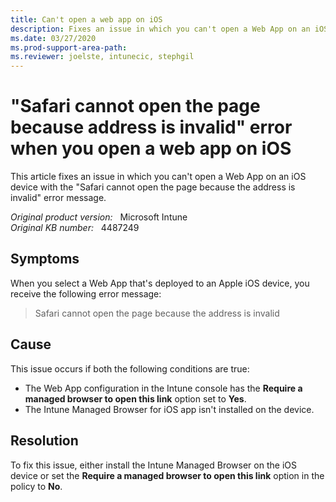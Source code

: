 ```yaml
---
title: Can't open a web app on iOS
description: Fixes an issue in which you can't open a Web App on an iOS device with the "Safari cannot open the page because the address is invalid" error message.
ms.date: 03/27/2020
ms.prod-support-area-path:
ms.reviewer: joelste, intunecic, stephgil
---
```

# "Safari cannot open the page because address is invalid" error when you open a web app on iOS

This article fixes an issue in which you can't open a Web App on an iOS device with the "Safari cannot open the page because the address is invalid" error message.

_Original product version:_ &nbsp; Microsoft Intune  
_Original KB number:_ &nbsp; 4487249

## Symptoms

When you select a Web App that's deployed to an Apple iOS device, you receive the following error message:

> Safari cannot open the page because the address is invalid

## Cause

This issue occurs if both the following conditions are true:

- The Web App configuration in the Intune console has the **Require a managed browser to open this link** option set to **Yes**.
- The Intune Managed Browser for iOS app isn't installed on the device.

## Resolution

To fix this issue, either install the Intune Managed Browser on the iOS device or set the **Require a managed browser to open this link** option in the policy to **No**.
